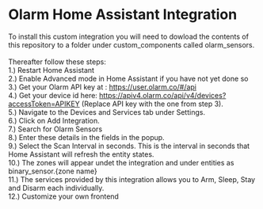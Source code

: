 # Olarm Home Assistant Integration
To install this custom integration you will need to dowload the contents of this repository to a folder under custom_components called olarm_sensors.<br />
<br />
Thereafter follow these steps:<br />
1.) Restart Home Assistant<br />
2.) Enable Advanced mode in Home Assistant if you have not yet done so<br />
3.) Get your Olarm API key at : https://user.olarm.co/#/api<br />
4.) Get your device id here: https://apiv4.olarm.co/api/v4/devices?accessToken=APIKEY (Replace API key with the one from step 3).<br />
5.) Navigate to the Devices and Services tab under Settings.<br />
6.) Click on Add Integration.<br />
7.) Search for Olarm Sensors<br />
8.) Enter these details in the fields in the popup.<br />
9.) Select the Scan Interval in seconds. This is the interval in seconds that Home Assistant will refresh the entity states.<br />
10.) The zones will appear undet the integration and under entities as binary_sensor.{zone name}<br />
11.) The services provided by this integration allows you to Arm, Sleep, Stay and Disarm each individually.<br />
12.) Customize your own frontend<br />
